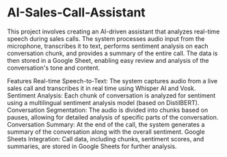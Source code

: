 # AI-Sales-Call-Assistant

This project involves creating an AI-driven assistant that analyzes real-time speech during sales calls. The system processes audio input from the microphone, transcribes it to text, performs sentiment analysis on each conversation chunk, and provides a summary of the entire call. The data is then stored in a Google Sheet, enabling easy review and analysis of the conversation's tone and content.

Features
Real-time Speech-to-Text: The system captures audio from a live sales call and transcribes it in real time using Whisper AI and Vosk.
Sentiment Analysis: Each chunk of conversation is analyzed for sentiment using a multilingual sentiment analysis model (based on DistilBERT).
Conversation Segmentation: The audio is divided into chunks based on pauses, allowing for detailed analysis of specific parts of the conversation.
Conversation Summary: At the end of the call, the system generates a summary of the conversation along with the overall sentiment.
Google Sheets Integration: Call data, including chunks, sentiment scores, and summaries, are stored in Google Sheets for further analysis.

